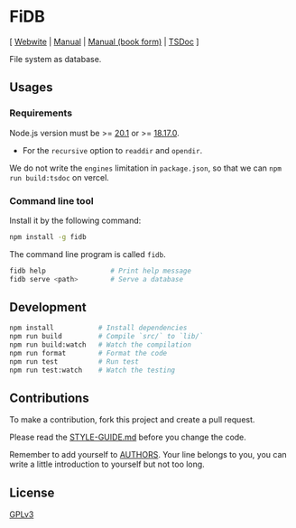 # FiDB

[ [Webwite](https://fidb.app)
| [Manual](https://readonly.link/manuals/https://cdn.fidb.app/docs/manual.json)
| [Manual (book form)](https://readonly.link/books/https://cdn.fidb.app/docs/book.json)
| [TSDoc](https://cdn.fidb.app/tsdoc/index.html) ]

File system as database.

## Usages

### Requirements

Node.js version must be >= [20.1](https://nodejs.org/en/blog/release/v20.1.0) or >= [18.17.0](https://nodejs.org/en/blog/release/v18.17.0).

- For the `recursive` option to `readdir` and `opendir`.

We do not write the `engines` limitation in `package.json`,
so that we can `npm run build:tsdoc` on vercel.

### Command line tool

Install it by the following command:

```sh
npm install -g fidb
```

The command line program is called `fidb`.

```sh
fidb help                # Print help message
fidb serve <path>        # Serve a database
```

## Development

```sh
npm install           # Install dependencies
npm run build         # Compile `src/` to `lib/`
npm run build:watch   # Watch the compilation
npm run format        # Format the code
npm run test          # Run test
npm run test:watch    # Watch the testing
```

## Contributions

To make a contribution, fork this project and create a pull request.

Please read the [STYLE-GUIDE.md](STYLE-GUIDE.md) before you change the code.

Remember to add yourself to [AUTHORS](AUTHORS).
Your line belongs to you, you can write a little
introduction to yourself but not too long.

## License

[GPLv3](LICENSE)
